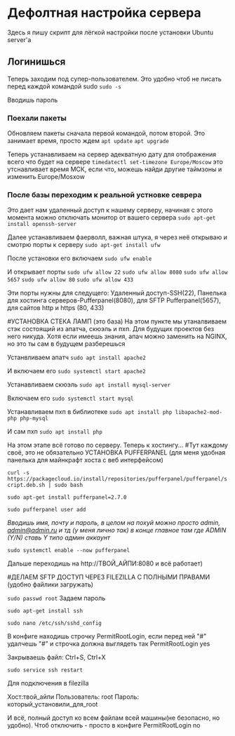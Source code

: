 # Дефолтная настройка сервера
Здесь я пишу скрипт для лёгкой настройки после установки Ubuntu server'a

## Логинишься
Теперь заходим под супер-пользователем. Это удобно чтоб не писать перед каждой командой sudo
```sudo -s```

Вводишь пароль

### Поехали пакеты
Обновляем пакеты сначала первой командой, потом второй. Это занимает время, просто ждем
```apt update```
```apt upgrade```

Теперь устанавливаем на сервер адекватную дату для отображения всего что будет на сервере
```timedatectl set-timezone Europe/Moscow``` это утснавливает время МСК, если что, можешь найди другие таймзоны и изменить Europe/Mosxow

### После базы переходим к реальной устновке севрера
Это дает нам удаленный доступ к нашему серверу, начиная с этого момента можно отключать монитор от вашего сервера
```sudo apt-get install openssh-server```

Далее устанавливаем фаерволл, важная штука, я через неё открываю и смотрю порты к серверу
```sudo apt-get install ufw```

После установки его включаем
```sudo ufw enable```

И открывает порты
```sudo ufw allow 22```
```sudo ufw allow 8080```
```sudo ufw allow 5657```
```sudo ufw allow 80```
```sudo ufw allow 433```

Эти порты нужны для следущего: Удаленный доступ-SSH(22), Панелька для хостинга серверов-Pufferpanel(8080), для SFTP Pufferpanel(5657), для сайтов http и https (80, 433)


#УСТАНОВКА СТЕКА ЛАМП (это база)
На этом пункте мы утаналвиваем стэк состоящий из апатча, скюэль и пхп. Для будущих проектов без него никуда. 
Хотя если имеешь знания, апач можно заменить на NGINX, но это ты сам в будущем разберешься

Устанвливаем апатч
```sudo apt install apache2```

И включаем его
```sudo systemctl start apache2```

Устанавливаем скюэль
```sudo apt install mysql-server```

Включаем его
```sudo systemctl start mysql```

Устанавливаем пхп в библиотеке
```sudo apt install php libapache2-mod-php php-mysql```

И сам пхп
```sudo apt install php```

На этом этапе всё готово по серверу. Теперь к хостингу...
#Тут каждому своё, это не обязательно УСТАНОВКА PUFFERPANEL (для меня удобная панелька для майнкрафт хоста с веб интерфейсом)

```curl -s https://packagecloud.io/install/repositories/pufferpanel/pufferpanel/script.deb.sh | sudo bash```

```sudo apt-get install pufferpanel=2.7.0```

```sudo pufferpanel user add```

*Вводишь имя, почту и пароль, в целом на похуй можно просто admin, admin@admin.ru и тд (у меня лично так) в конце главное там где ADMIN (Y/N) ставь Y типо админ аккаунт*

```sudo systemctl enable --now pufferpanel```

Дальше переходишь на http://ТВОЙ_АЙПИ:8080 и всё работает)


#ДЕЛАЕМ SFTP ДОСТУП ЧЕРЕЗ FILEZILLA С ПОЛНЫМИ ПРАВАМИ (удобно файлики загружать)

```sudo passwd root```
Задаем пароль

```sudo apt-get install ssh```

```sudo nano /etc/ssh/sshd_config```

В конфиге находишь строчку PermitRootLogin, если перед ней "#" удалчешь "#" и строчка должна выглядеть так PermitRootLogin yes

Закрываешь файл: Ctrl+S, Ctrl+X

```sudo service ssh restart```

Для подключения в filezilla

Хост:твой_айпи
Пользователь: root
Пароль: который_установили_для_root

И всё, полный доступ ко всем файлам всей машины(не безопасно, но удобно). Чтоб отключить - просто в конфиге PermitRootLogin no
